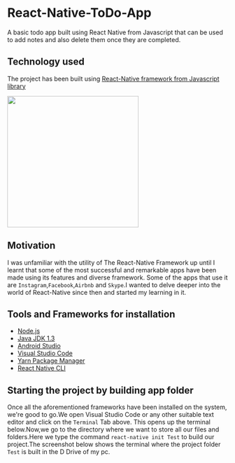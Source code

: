 # React-Native-ToDo-App
A basic todo app built using React Native from Javascript that can be used to add notes and also delete them once they are completed.
## Technology used
The project has been built using [React-Native framework from Javascript library](https://reactnative.dev/)

<img src="https://upload.wikimedia.org/wikipedia/commons/1/18/React_Native_Logo.png" width="300">

## Motivation
I was unfamiliar with the utility of The React-Native Framework up until I learnt that some of the most successful and remarkable apps have been made using its features and diverse framework. Some of the apps that use it are `Instagram`,`Facebook`,`Airbnb` and `Skype`.I wanted to delve deeper into the world of React-Native since then and started my learning in it.

## Tools and Frameworks for installation
* [Node.js](https://nodejs.org/en/download/)
* [Java JDK 1.3](https://www.oracle.com/in/java/technologies/javase/javase-jdk8-downloads.html)
* [Android Studio](https://developer.android.com/studio)
* [Visual Studio Code](https://code.visualstudio.com/download)
* [Yarn Package Manager](https://classic.yarnpkg.com/en/docs/install/#windows-stable)
* [React Native CLI](https://www.npmjs.com/package/react-native-cli)

## Starting the project by building app folder
Once all the aforementioned frameworks have been installed on the system, we're good to go.We open Visual Studio Code or any other suitable text editor and click on the `Terminal` Tab above. This opens up the terminal below.Now,we go to the directory where we want to store all our files and folders.Here we type the command `react-native init Test` to build our project.The screenshot below shows the terminal where the project folder `Test` is built in the D Drive of my pc.
